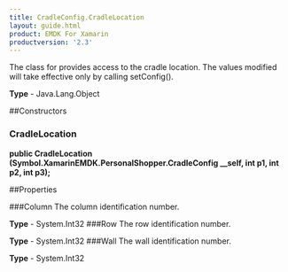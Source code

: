 ```yaml
---
title: CradleConfig.CradleLocation
layout: guide.html
product: EMDK For Xamarin
productversion: '2.3'
---
```

The class for provides access to the cradle location. The values modified will take effective only by calling setConfig().

**Type** - Java.Lang.Object

##Constructors
### CradleLocation 
**public CradleLocation (Symbol.XamarinEMDK.PersonalShopper.CradleConfig __self, int p1, int p2, int p3);**

##Properties

###Column
The column identification number.

**Type** - System.Int32
###Row
The row identification number.

**Type** - System.Int32
###Wall
The wall identification number.

**Type** - System.Int32






